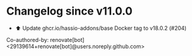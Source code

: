 # Changelog since v11.0.0
- ⬆️ Update ghcr.io/hassio-addons/base Docker tag to v18.0.2 (#204)

Co-authored-by: renovate[bot] <29139614+renovate[bot]@users.noreply.github.com> 
